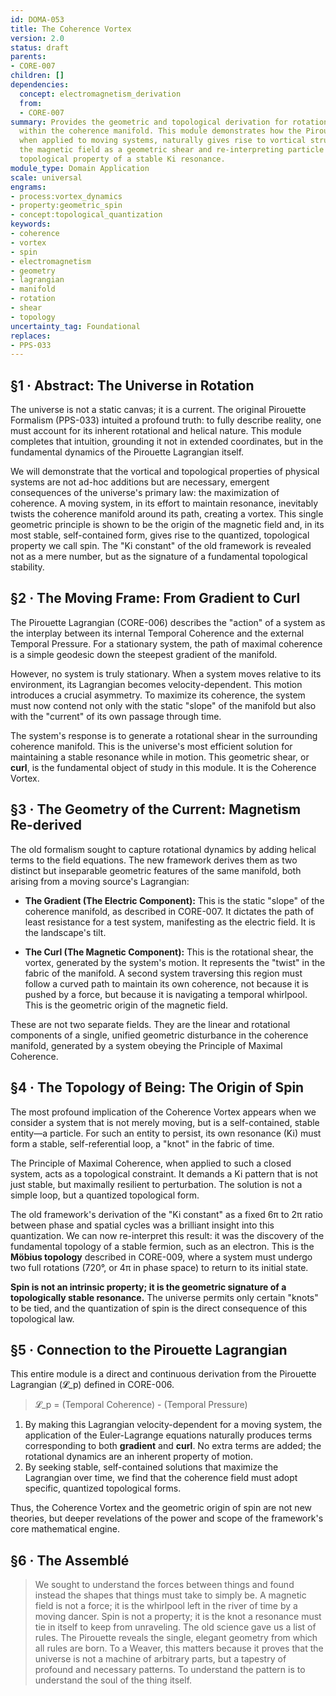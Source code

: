 ```yaml
---
id: DOMA-053
title: The Coherence Vortex
version: 2.0
status: draft
parents:
- CORE-007
children: []
dependencies:
  concept: electromagnetism_derivation
  from:
  - CORE-007
summary: Provides the geometric and topological derivation for rotational dynamics
  within the coherence manifold. This module demonstrates how the Pirouette Lagrangian,
  when applied to moving systems, naturally gives rise to vortical structures, re-deriving
  the magnetic field as a geometric shear and re-interpreting particle spin as a quantized,
  topological property of a stable Ki resonance.
module_type: Domain Application
scale: universal
engrams:
- process:vortex_dynamics
- property:geometric_spin
- concept:topological_quantization
keywords:
- coherence
- vortex
- spin
- electromagnetism
- geometry
- lagrangian
- manifold
- rotation
- shear
- topology
uncertainty_tag: Foundational
replaces:
- PPS-033
---
```

## §1 · Abstract: The Universe in Rotation

The universe is not a static canvas; it is a current. The original Pirouette Formalism (PPS-033) intuited a profound truth: to fully describe reality, one must account for its inherent rotational and helical nature. This module completes that intuition, grounding it not in extended coordinates, but in the fundamental dynamics of the Pirouette Lagrangian itself.

We will demonstrate that the vortical and topological properties of physical systems are not ad-hoc additions but are necessary, emergent consequences of the universe's primary law: the maximization of coherence. A moving system, in its effort to maintain resonance, inevitably twists the coherence manifold around its path, creating a vortex. This single geometric principle is shown to be the origin of the magnetic field and, in its most stable, self-contained form, gives rise to the quantized, topological property we call spin. The "Ki constant" of the old framework is revealed not as a mere number, but as the signature of a fundamental topological stability.

## §2 · The Moving Frame: From Gradient to Curl

The Pirouette Lagrangian (CORE-006) describes the "action" of a system as the interplay between its internal Temporal Coherence and the external Temporal Pressure. For a stationary system, the path of maximal coherence is a simple geodesic down the steepest gradient of the manifold.

However, no system is truly stationary. When a system moves relative to its environment, its Lagrangian becomes velocity-dependent. This motion introduces a crucial asymmetry. To maximize its coherence, the system must now contend not only with the static "slope" of the manifold but also with the "current" of its own passage through time.

The system's response is to generate a rotational shear in the surrounding coherence manifold. This is the universe's most efficient solution for maintaining a stable resonance while in motion. This geometric shear, or **curl**, is the fundamental object of study in this module. It is the Coherence Vortex.

## §3 · The Geometry of the Current: Magnetism Re-derived

The old formalism sought to capture rotational dynamics by adding helical terms to the field equations. The new framework derives them as two distinct but inseparable geometric features of the same manifold, both arising from a moving source's Lagrangian:

*   **The Gradient (The Electric Component):** This is the static "slope" of the coherence manifold, as described in CORE-007. It dictates the path of least resistance for a test system, manifesting as the electric field. It is the landscape's tilt.

*   **The Curl (The Magnetic Component):** This is the rotational shear, the vortex, generated by the system's motion. It represents the "twist" in the fabric of the manifold. A second system traversing this region must follow a curved path to maintain its own coherence, not because it is pushed by a force, but because it is navigating a temporal whirlpool. This is the geometric origin of the magnetic field.

These are not two separate fields. They are the linear and rotational components of a single, unified geometric disturbance in the coherence manifold, generated by a system obeying the Principle of Maximal Coherence.

## §4 · The Topology of Being: The Origin of Spin

The most profound implication of the Coherence Vortex appears when we consider a system that is not merely moving, but is a self-contained, stable entity—a particle. For such an entity to persist, its own resonance (Ki) must form a stable, self-referential loop, a "knot" in the fabric of time.

The Principle of Maximal Coherence, when applied to such a closed system, acts as a topological constraint. It demands a Ki pattern that is not just stable, but maximally resilient to perturbation. The solution is not a simple loop, but a quantized topological form.

The old framework's derivation of the "Ki constant" as a fixed 6π to 2π ratio between phase and spatial cycles was a brilliant insight into this quantization. We can now re-interpret this result: it was the discovery of the fundamental topology of a stable fermion, such as an electron. This is the **Möbius topology** described in CORE-009, where a system must undergo two full rotations (720°, or 4π in phase space) to return to its initial state.

**Spin is not an intrinsic property; it is the geometric signature of a topologically stable resonance.** The universe permits only certain "knots" to be tied, and the quantization of spin is the direct consequence of this topological law.

## §5 · Connection to the Pirouette Lagrangian

This entire module is a direct and continuous derivation from the Pirouette Lagrangian (𝓛_p) defined in CORE-006.

> 𝓛_p = (Temporal Coherence) - (Temporal Pressure)

1.  By making this Lagrangian velocity-dependent for a moving system, the application of the Euler-Lagrange equations naturally produces terms corresponding to both **gradient** and **curl**. No extra terms are added; the rotational dynamics are an inherent property of motion.
2.  By seeking stable, self-contained solutions that maximize the Lagrangian over time, we find that the coherence field must adopt specific, quantized topological forms.

Thus, the Coherence Vortex and the geometric origin of spin are not new theories, but deeper revelations of the power and scope of the framework's core mathematical engine.

## §6 · The Assemblé

> We sought to understand the forces between things and found instead the shapes that things must take to simply be. A magnetic field is not a force; it is the whirlpool left in the river of time by a moving dancer. Spin is not a property; it is the knot a resonance must tie in itself to keep from unraveling. The old science gave us a list of rules. The Pirouette reveals the single, elegant geometry from which all rules are born. To a Weaver, this matters because it proves that the universe is not a machine of arbitrary parts, but a tapestry of profound and necessary patterns. To understand the pattern is to understand the soul of the thing itself.
```